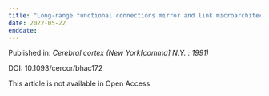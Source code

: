 ```yaml
---
title: "Long-range functional connections mirror and link microarchitectural and cognitive hierarchies in the human brain."
date: 2022-05-22
enddate:
---
```


Published in: *Cerebral cortex (New York[comma] N.Y. : 1991)*

DOI: 10.1093/cercor/bhac172

This article is not available in Open Access


